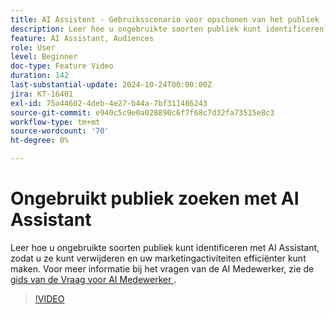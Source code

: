 ```yaml
---
title: AI Assistent - Gebruiksscenario voor opschonen van het publiek
description: Leer hoe u ongebruikte soorten publiek kunt identificeren met AI Assistant, zodat u ze kunt verwijderen en uw marketingactiviteiten efficiënter kunt maken.
feature: AI Assistant, Audiences
role: User
level: Beginner
doc-type: Feature Video
duration: 142
last-substantial-update: 2024-10-24T00:00:00Z
jira: KT-16401
exl-id: 75a44602-4deb-4e27-b44a-7bf311486243
source-git-commit: e940c5c9e0a028890c6f7f68c7d32fa73515e8c3
workflow-type: tm+mt
source-wordcount: '70'
ht-degree: 0%

---
```


# Ongebruikt publiek zoeken met AI Assistant

Leer hoe u ongebruikte soorten publiek kunt identificeren met AI Assistant, zodat u ze kunt verwijderen en uw marketingactiviteiten efficiënter kunt maken. Voor meer informatie bij het vragen van de AI Medewerker, zie de [ gids van de Vraag voor AI Medewerker ](https://experienceleague.adobe.com/en/docs/experience-platform/ai-assistant/questions).

>[!VIDEO](https://video.tv.adobe.com/v/3435532/?learn=on)
